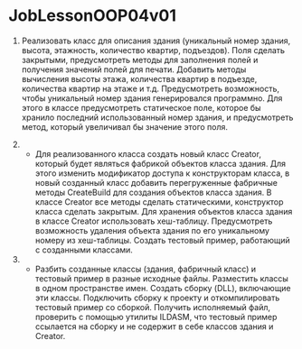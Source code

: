 # JobLessonOOP04v01

1. Реализовать класс для описания здания 
(уникальный номер здания, высота, этажность, 
количество квартир, подъездов). 
Поля сделать закрытыми, 
предусмотреть методы для заполнения полей
и получения значений полей для печати. 
Добавить методы вычисления высоты этажа, 
количества квартир в подъезде, 
количества квартир на этаже и т.д. 
Предусмотреть возможность, 
чтобы уникальный номер здания 
генерировался программно. 
Для этого в классе предусмотреть
статическое поле, которое бы хранило
последний использованный номер здания, 
и предусмотреть метод, 
который увеличивал бы значение этого поля.
 
2. * Для реализованного класса создать новый
класс Creator, который будет являться
фабрикой объектов класса здания. 
Для этого изменить модификатор доступа 
к конструкторам класса, 
в новый созданный класс добавить 
перегруженные фабричные методы CreateBuild 
для создания объектов класса здания. 
В классе Creator все методы сделать статическими,
конструктор класса сделать закрытым. 
Для хранения объектов класса здания 
в классе Creator использовать хеш-таблицу. 
Предусмотреть возможность удаления объекта 
здания по его уникальному номеру из хеш-таблицы. 
Создать тестовый пример, 
работающий с созданными классами.

3. * Разбить созданные классы 
(здания, фабричный класс) 
и тестовый пример в разные исходные файлы. 
Разместить классы в одном пространстве имен. 
Создать сборку (DLL), включающие эти классы. 
Подключить сборку к проекту 
и откомпилировать 
тестовый пример со сборкой. Получить исполняемый 
файл, проверить с помощью утилиты ILDASM, 
что тестовый пример ссылается на сборку 
и не содержит в себе классов здания и Creator.